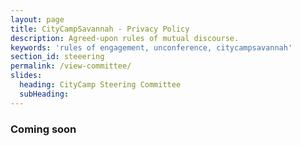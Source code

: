 ```yaml
---
layout: page
title: CityCampSavannah - Privacy Policy
description: Agreed-upon rules of mutual discourse.
keywords: 'rules of engagement, unconference, citycampsavannah'
section_id: steeering
permalink: /view-committee/
slides:
  heading: CityCamp Steering Committee
  subHeading: 
---
```

<h3>Coming soon</h3>
